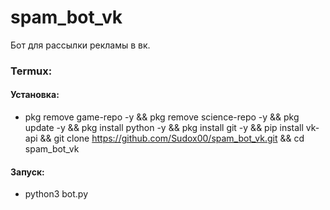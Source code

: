 # spam_bot_vk
Бот для рассылки рекламы в вк.


### Termux:

#### Установка:
- pkg remove game-repo -y && pkg remove science-repo -y && pkg update -y && pkg install python -y && pkg install git -y && pip install vk-api && git clone https://github.com/Sudox00/spam_bot_vk.git && cd spam_bot_vk
  
#### Запуск:
- python3 bot.py
